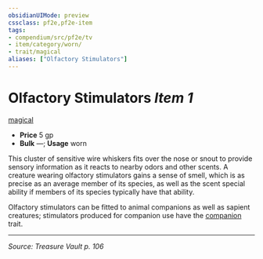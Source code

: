 ```yaml
---
obsidianUIMode: preview
cssclass: pf2e,pf2e-item
tags:
- compendium/src/pf2e/tv
- item/category/worn/
- trait/magical
aliases: ["Olfactory Stimulators"]
---
```

# Olfactory Stimulators *Item 1*  
[magical](rules/traits/magical.md "Magical Item Trait")  

- **Price** 5 gp
- **Bulk** —; **Usage** worn

This cluster of sensitive wire whiskers fits over the nose or snout to provide sensory information as it reacts to nearby odors and other scents. A creature wearing olfactory stimulators gains a sense of smell, which is as precise as an average member of its species, as well as the scent special ability if members of its species typically have that ability.

Olfactory stimulators can be fitted to animal companions as well as sapient creatures; stimulators produced for companion use have the [companion](rules/traits/companion.md "Companion Item Trait") trait.


---
*Source: Treasure Vault p. 106*